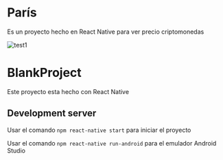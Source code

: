 # París
Es un proyecto hecho en React Native para ver precio criptomonedas

![test1](https://repository-images.githubusercontent.com/371205860/cebafb00-e0f2-11eb-9d93-3622fb5374b4)



# BlankProject

Este proyecto esta hecho con React Native

## Development server

Usar el comando `npm react-native start` para iniciar el proyecto

Usar el comando `npm react-native run-android` para el emulador Android Studio 
